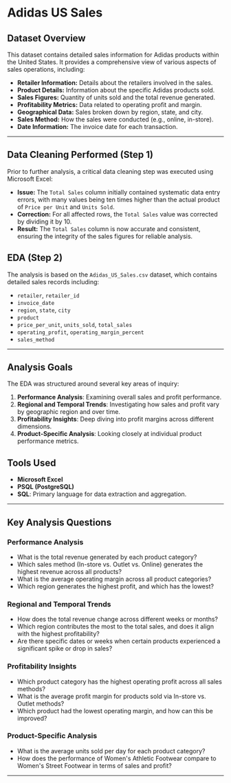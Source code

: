 # Adidas US Sales

## Dataset Overview
This dataset contains detailed sales information for Adidas products within the United States. It provides a comprehensive view of various aspects of sales operations, including:
* **Retailer Information:** Details about the retailers involved in the sales.
* **Product Details:** Information about the specific Adidas products sold.
* **Sales Figures:** Quantity of units sold and the total revenue generated.
* **Profitability Metrics:** Data related to operating profit and margin.
* **Geographical Data:** Sales broken down by region, state, and city.
* **Sales Method:** How the sales were conducted (e.g., online, in-store).
* **Date Information:** The invoice date for each transaction.

---
## Data Cleaning Performed (Step 1)
Prior to further analysis, a critical data cleaning step was executed using Microsoft Excel:
* **Issue:** The `Total Sales` column initially contained systematic data entry errors, with many values being ten times higher than the actual product of `Price per Unit` and `Units Sold`.
* **Correction:** For all affected rows, the `Total Sales` value was corrected by dividing it by 10.
* **Result:** The `Total Sales` column is now accurate and consistent, ensuring the integrity of the sales figures for reliable analysis.

## EDA (Step 2)
The analysis is based on the `Adidas_US_Sales.csv` dataset, which contains detailed sales records including:
* `retailer`, `retailer_id`
* `invoice_date`
* `region`, `state`, `city`
* `product`
* `price_per_unit`, `units_sold`, `total_sales`
* `operating_profit`, `operating_margin_percent`
* `sales_method`

---
## Analysis Goals

The EDA was structured around several key areas of inquiry:
1.  **Performance Analysis**: Examining overall sales and profit performance.
2.  **Regional and Temporal Trends**: Investigating how sales and profit vary by geographic region and over time.
3.  **Profitability Insights**: Deep diving into profit margins across different dimensions.
4.  **Product-Specific Analysis**: Looking closely at individual product performance metrics.

## Tools Used
* **Microsoft Excel**
* **PSQL (PostgreSQL)**
* **SQL**: Primary language for data extraction and aggregation.

---
## Key Analysis Questions

### Performance Analysis
* What is the total revenue generated by each product category?
* Which sales method (In-store vs. Outlet vs. Online) generates the highest revenue across all products?
* What is the average operating margin across all product categories?
* Which region generates the highest profit, and which has the lowest?

### Regional and Temporal Trends
* How does the total revenue change across different weeks or months?
* Which region contributes the most to the total sales, and does it align with the highest profitability?
* Are there specific dates or weeks when certain products experienced a significant spike or drop in sales?

### Profitability Insights
* Which product category has the highest operating profit across all sales methods?
* What is the average profit margin for products sold via In-store vs. Outlet methods?
* Which product had the lowest operating margin, and how can this be improved?

### Product-Specific Analysis
* What is the average units sold per day for each product category?
* How does the performance of Women's Athletic Footwear compare to Women's Street Footwear in terms of sales and profit?

---
